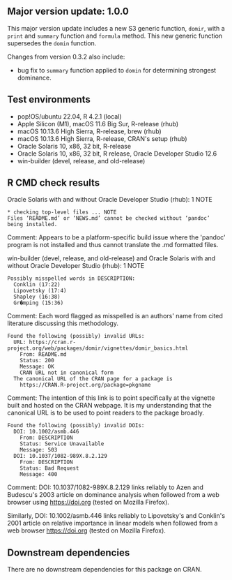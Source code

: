 ## Major version update: 1.0.0

This major version update includes a new S3 generic function, `domir`, with a `print` and `summary` function and `formula` method.  This new generic function supersedes the `domin` function.

Changes from version 0.3.2 also include:

-   bug fix to `summary` function applied to `domin` for determining strongest dominance.

## Test environments

-   pop!OS/ubuntu 22.04, R 4.2.1 (local)
-   Apple Silicon (M1), macOS 11.6 Big Sur, R-release (rhub)
-   macOS 10.13.6 High Sierra, R-release, brew (rhub)
-   macOS 10.13.6 High Sierra, R-release, CRAN's setup (rhub)
-   Oracle Solaris 10, x86, 32 bit, R-release
-   Oracle Solaris 10, x86, 32 bit, R release, Oracle Developer Studio 12.6
-   win-builder (devel, release, and old-release)

## R CMD check results

Oracle Solaris with and without Oracle Developer Studio (rhub): 1 NOTE

    * checking top-level files ... NOTE
    Files ‘README.md’ or ‘NEWS.md’ cannot be checked without ‘pandoc’ being installed.

Comment: Appears to be a platform-specific build issue where the 'pandoc' program is not installed and thus cannot translate the .md formatted files.

win-builder (devel, release, and old-release) and Oracle Solaris with and without Oracle Developer Studio (rhub): 1 NOTE

    Possibly misspelled words in DESCRIPTION:
      Conklin (17:22)
      Lipovetsky (17:4)
      Shapley (16:38)
      Gr�mping (15:36)

Comment: Each word flagged as misspelled is an authors' name from cited literature discussing this methodology.

    Found the following (possibly) invalid URLs:
      URL: https://cran.r-project.org/web/packages/domir/vignettes/domir_basics.html
        From: README.md
        Status: 200
        Message: OK
        CRAN URL not in canonical form
      The canonical URL of the CRAN page for a package is 
        https://CRAN.R-project.org/package=pkgname
        
Comment: The intention of this link is to point specifically at the vignette built and hosted on the CRAN webpage.  It is my understanding that the canonical URL is to be used to point readers to the package broadly.

    Found the following (possibly) invalid DOIs:
      DOI: 10.1002/asmb.446
        From: DESCRIPTION
        Status: Service Unavailable
        Message: 503
      DOI: 10.1037/1082-989X.8.2.129
        From: DESCRIPTION
        Status: Bad Request
        Message: 400

Comment: DOI: 10.1037/1082-989X.8.2.129 links reliably to Azen and Budescu's 2003 article on dominance analysis when followed from a web browser using https://doi.org (tested on Mozilla Firefox).

Similarly, DOI: 10.1002/asmb.446 links reliably to Lipovetsky's and Conklin's 2001 article on relative importance in linear models when followed from a web browser https://doi.org (tested on Mozilla Firefox).

## Downstream dependencies

There are no downstream dependencies for this package on CRAN.
